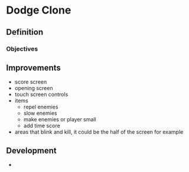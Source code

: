 # Dodge Clone

## Definition

### Objectives

## Improvements

* score screen
* opening screen
* touch screen controls
* items
  * repel enemies
  * slow enemies
  * make enemies or player small
  * add time score
* areas that blink and kill, it could be the half of the screen for example

## Development

*
